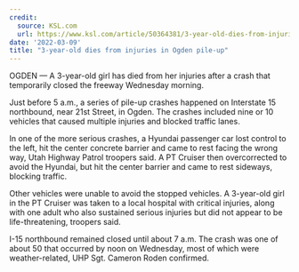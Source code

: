 ```yaml
---
credit:
  source: KSL.com
  url: https://www.ksl.com/article/50364381/3-year-old-dies-from-injuries-in-ogden-pile-up
date: '2022-03-09'
title: "3-year-old dies from injuries in Ogden pile-up"
---
```

OGDEN — A 3-year-old girl has died from her injuries after a crash that temporarily closed the freeway Wednesday morning.

Just before 5 a.m., a series of pile-up crashes happened on Interstate 15 northbound, near 21st Street, in Ogden. The crashes included nine or 10 vehicles that caused multiple injuries and blocked traffic lanes.

In one of the more serious crashes, a Hyundai passenger car lost control to the left, hit the center concrete barrier and came to rest facing the wrong way, Utah Highway Patrol troopers said. A PT Cruiser then overcorrected to avoid the Hyundai, but hit the center barrier and came to rest sideways, blocking traffic.

Other vehicles were unable to avoid the stopped vehicles. A 3-year-old girl in the PT Cruiser was taken to a local hospital with critical injuries, along with one adult who also sustained serious injuries but did not appear to be life-threatening, troopers said.

I-15 northbound remained closed until about 7 a.m. The crash was one of about 50 that occurred by noon on Wednesday, most of which were weather-related, UHP Sgt. Cameron Roden confirmed.
